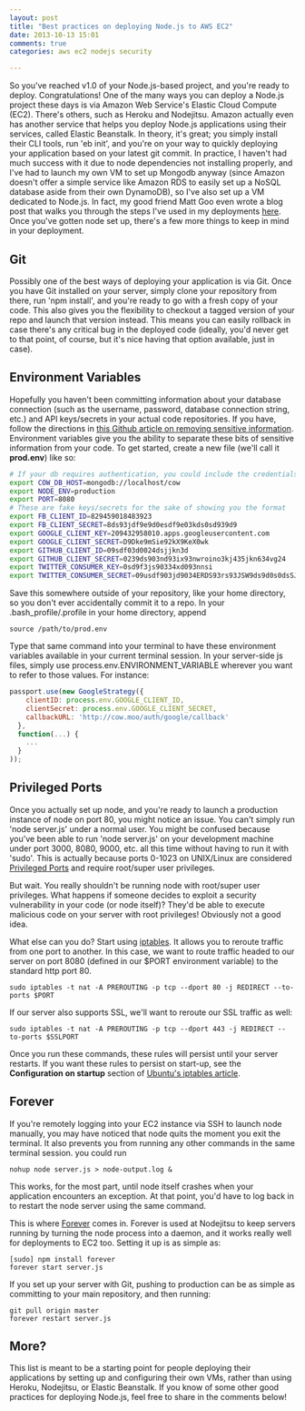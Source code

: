 ```yaml
---
layout: post
title: "Best practices on deploying Node.js to AWS EC2"
date: 2013-10-13 15:01
comments: true
categories: aws ec2 nodejs security

---
```


So you've reached v1.0 of your Node.js-based project, and you're ready to deploy. Congratulations! One of the many ways you can deploy a Node.js project these days is via Amazon Web Service's Elastic Cloud Compute (EC2). There's others, such as Heroku and Nodejitsu.  Amazon actually even has another service that helps you deploy Node.js applications using their services, called Elastic Beanstalk. In theory, it's great; you simply install their CLI tools, run 'eb init', and you're on your way to quickly deploying your application based on your latest git commit. In practice, I haven't had much success with it due to node dependencies not installing properly, and I've had to launch my own VM to set up Mongodb anyway (since Amazon doesn't offer a simple service like Amazon RDS to easily set up a NoSQL database aside from their own DynamoDB), so I've also set up a VM dedicated to Node.js. In fact, my good friend Matt Goo even wrote a blog post that walks you through the steps I've used in my deployments [here](http://mattgoo.com/blog/?p=83). Once you've gotten node set up, there's a few more things to keep in mind in your deployment. <!-- more -->

## Git
Possibly one of the best ways of deploying your application is via Git. Once you have Git installed on your server, simply clone your repository from there, run 'npm install', and you're ready to go with a fresh copy of your code. This also gives you the flexibility to checkout a tagged version of your repo and launch that version instead. This means you can easily rollback in case there's any critical bug in the deployed code (ideally, you'd never get to that point, of course, but it's nice having that option available, just in case).

## Environment Variables
Hopefully you haven't been committing information about your database connection (such as the username, password, database connection string, etc.) and API keys/secrets in your actual code repositories. If you have, follow the directions in [this Github article on removing sensitive information](https://help.github.com/articles/remove-sensitive-data). Environment variables give you the ability to separate these bits of sensitive information from your code. To get started, create a new file (we'll call it **prod.env**) like so: 

``` bash prod.env
# If your db requires authentication, you could include the credentials in this connection string
export COW_DB_HOST=mongodb://localhost/cow
export NODE_ENV=production
export PORT=8080
# These are fake keys/secrets for the sake of showing you the format
export FB_CLIENT_ID=829459018483923
export FB_CLIENT_SECRET=8ds93jdf9e9d0esdf9e03kds0sd939d9
export GOOGLE_CLIENT_KEY=209432958010.apps.googleusercontent.com
export GOOGLE_CLIENT_SECRET=D9Dke9mSie92kX9KeX0wk
export GITHUB_CLIENT_ID=09sdf03d0024dsjjkn3d
export GITHUB_CLIENT_SECRET=0239ds903nd93ix93nwroino3kj435jkn634vg24
export TWITTER_CONSUMER_KEY=0sd9f3js90334xd093nnsi
export TWITTER_CONSUMER_SECRET=09usdf903jd9034ERDS93rs93JSW9ds9d0s0dsSJSeSde
```

Save this somewhere outside of your repository, like your home directory, so you don't ever accidentally commit it to a repo. In your .bash_profile/.profile in your home directory, append 

    source /path/to/prod.env

Type that same command into your terminal to have these environment variables available in your current terminal session. In your server-side js files, simply use process.env.ENVIRONMENT_VARIABLE wherever you want to refer to those values. For instance: 

``` javascript Configuring passport-google-oauth with environment variables
passport.use(new GoogleStrategy({
    clientID: process.env.GOOGLE_CLIENT_ID,
    clientSecret: process.env.GOOGLE_CLIENT_SECRET,
    callbackURL: 'http://cow.moo/auth/google/callback'
  },
  function(...) {
    ...
  }
));
```


## Privileged Ports
Once you actually set up node, and you're ready to launch a production instance of node on port 80, you might notice an issue. You can't simply run 'node server.js' under a normal user. You might be confused because you've been able to run 'node server.js' on your development machine under port 3000, 8080, 9000, etc. all this time without having to run it with 'sudo'. This is actually because ports 0-1023 on UNIX/Linux are considered [Privileged Ports](http://www.cyberciti.biz/faq/linux-unix-open-ports/) and require root/super user privileges. 

But wait. You really shouldn't be running node with root/super user privileges. What happens if someone decides to exploit a security vulnerability in your code (or node itself)? They'd be able to execute malicious code on your server with root privileges! Obviously not a good idea. 

What else can you do? Start using [iptables](http://blog.softlayer.com/2011/iptables-tips-and-tricks-port-redirection/). It allows you to reroute traffic from one port to another. In this case, we want to route traffic headed to our server on port 8080 (defined in our $PORT environment variable) to the standard http port 80. 

    sudo iptables -t nat -A PREROUTING -p tcp --dport 80 -j REDIRECT --to-ports $PORT
     
If our server also supports SSL, we'll want to reroute our SSL traffic as well: 

    sudo iptables -t nat -A PREROUTING -p tcp --dport 443 -j REDIRECT --to-ports $SSLPORT
     
Once you run these commands, these rules will persist until your server restarts. If you want these rules to persist on start-up, see the **Configuration on startup** section of [Ubuntu's iptables article](https://help.ubuntu.com/community/IptablesHowTo). 

## Forever
If you're remotely logging into your EC2 instance via SSH to launch node manually, you may have noticed that node quits the moment you exit the terminal. It also prevents you from running any other commands in the same terminal session. you could run

    nohup node server.js > node-output.log &
    
This works, for the most part, until node itself crashes when your application encounters an exception. At that point, you'd have to log back in to restart the node server using the same command. 

This is where [Forever](http://blog.nodejitsu.com/keep-a-nodejs-server-up-with-forever) comes in. Forever is used at Nodejitsu to keep servers running by turning the node process into a daemon, and it works really well for deployments to EC2 too. Setting it up is as simple as: 

    [sudo] npm install forever
    forever start server.js

If you set up your server with Git, pushing to production can be as simple as committing to your main repository, and then running: 

    git pull origin master
    forever restart server.js

## More?
This list is meant to be a starting point for people deploying their applications by setting up and configuring their own VMs, rather than using Heroku, Nodejitsu, or Elastic Beanstalk. If you know of some other good practices for deploying Node.js, feel free to share in the comments below! 

